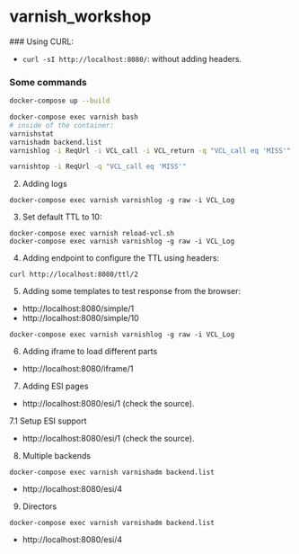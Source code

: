 # varnish_workshop

### Using CURL:
- `curl -sI http://localhost:8080/`: without adding headers.

### Some commands
```bash
docker-compose up --build

docker-compose exec varnish bash
# inside of the container:
varnishstat
varnishadm backend.list
varnishlog -i ReqUrl -i VCL_call -i VCL_return -q "VCL_call eq 'MISS'"

varnishtop -i ReqUrl -q "VCL_call eq 'MISS'"
```


2. Adding logs
```
docker-compose exec varnish varnishlog -g raw -i VCL_Log
```

3. Set default TTL to 10:
```
docker-compose exec varnish reload-vcl.sh
docker-compose exec varnish varnishlog -g raw -i VCL_Log
```

4. Adding endpoint to configure the TTL using headers:
```
curl http://localhost:8080/ttl/2
```

5. Adding some templates to test response from the browser:
- http://localhost:8080/simple/1
- http://localhost:8080/simple/10

```
docker-compose exec varnish varnishlog -g raw -i VCL_Log
```

6. Adding iframe to load different parts
- http://localhost:8080/iframe/1

7. Adding ESI pages
- http://localhost:8080/esi/1 (check the source).

7.1 Setup ESI support
- http://localhost:8080/esi/1 (check the source).

8. Multiple backends
```
docker-compose exec varnish varnishadm backend.list
```
- http://localhost:8080/esi/4

9. Directors
```
docker-compose exec varnish varnishadm backend.list
```
- http://localhost:8080/esi/4
